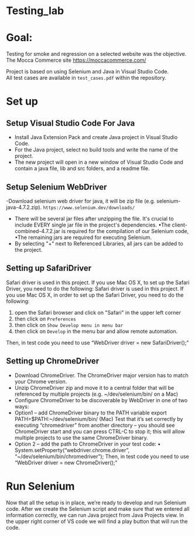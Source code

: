 # Testing_lab

# Goal:

Testing for smoke and regression on a selected website was the objective.
The Mocca Commerce site
https://moccacommerce.com/

Project is based on using Selenium and Java in Visual Studio Code.<br>
All test cases are available in `test_cases.pdf` within the repository. <br>

# Set up

## Setup Visual Studio Code For Java

- Install Java Extension Pack and create Java project in Visual Studio Code.
- For the Java project, select no build tools and write the name of the project.
- The new project will open in a new window of Visual Studio Code and contain a java file, lib and src folders, and a readme file.

## Setup Selenium WebDriver

-Download selenium web driver for java, it will be zip file (e.g. selenium-java-4.7.2.zip).
`https://www.selenium.dev/downloads/`

- There will be several jar files after unzipping the file. It's crucial to include EVERY single jar file in the project's dependencies.
  •The client-combined-4.7.2.jar is required for the compilation of our Selenium code,
  •The remaining jars are required for executing Selenium.
- By selecting "+" next to Referenced Libraries, all jars can be added to the project.

## Setting up SafariDriver

Safari driver is used in this project. If you use Mac OS X, to set up the Safari Driver, you need to do the following:
Safari driver is used in this project. If you use Mac OS X, in order to set up the Safari Driver, you need to do the following:

1.  open the Safari browser and click on "Safari" in the upper left corner
2.  then click on `Preferences`
3.  then click on `Show Develop menu in menu bar`
4.  then click on `Develop` in the menu bar and allow remote automation.

Then, in test code you need to use “WebDriver driver = new SafariDriver();”

## Setting up ChromeDriver

- Download ChromeDriver. The ChromeDriver major version has to match your Chrome version.
- Unzip ChromeDriver zip and move it to a central folder that will be referenced by multiple projects (e.g. ~/dev/selenium/bin/ on a Mac)
- Configure ChromeDriver to be discoverable by WebDriver in one of two ways:
- Option1 – add ChromeDriver binary to the PATH variable
  export PATH=$PATH:~/dev/selenium/bin/ (Mac)
  Test that it’s set correctly by executing “chromedriver” from another directory – you should see ChromeDriver start and you can press CTRL-C to stop it; this will allow multiple projects to use the same ChromeDriver binary.
- Option 2 – add the path to ChromeDriver in your test code:
  • System.setProperty(“webdriver.chrome.driver”, “~/dev/selenium/bin/chromedriver”);
  Then, in test code you need to use “WebDriver driver = new ChromeDriver();”

# Run Selenium

Now that all the setup is in place, we’re ready to develop and run Selenium code.
After we create the Selenium script and make sure that we entered all information correctly, we can run Java project from Java Projects view. In the upper right corner of VS code we will find a play button that will run the code.
